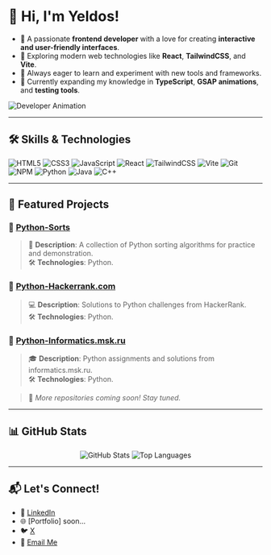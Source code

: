 # 👋 Hi, I'm Yeldos!

- 🌟 A passionate **frontend developer** with a love for creating **interactive and user-friendly interfaces**.
- 🎯 Exploring modern web technologies like **React**, **TailwindCSS**, and **Vite**.
- 🚀 Always eager to learn and experiment with new tools and frameworks.
- 🌱 Currently expanding my knowledge in **TypeScript**, **GSAP animations**, and **testing tools**.

![Developer Animation](https://media.giphy.com/media/qgQUggAC3Pfv687qPC/giphy.gif)

---

## 🛠 Skills & Technologies
![HTML5](https://img.shields.io/badge/HTML5-E34F26?style=for-the-badge&logo=html5&logoColor=white)
![CSS3](https://img.shields.io/badge/CSS3-1572B6?style=for-the-badge&logo=css3&logoColor=white)
![JavaScript](https://img.shields.io/badge/JavaScript-F7DF1E?style=for-the-badge&logo=javascript&logoColor=black)
![React](https://img.shields.io/badge/React-61DAFB?style=for-the-badge&logo=react&logoColor=black)
![TailwindCSS](https://img.shields.io/badge/TailwindCSS-38B2AC?style=for-the-badge&logo=tailwindcss&logoColor=white)
![Vite](https://img.shields.io/badge/Vite-646CFF?style=for-the-badge&logo=vite&logoColor=white)
![Git](https://img.shields.io/badge/Git-F05032?style=for-the-badge&logo=git&logoColor=white)
![NPM](https://img.shields.io/badge/NPM-CB3837?style=for-the-badge&logo=npm&logoColor=white)
![Python](https://img.shields.io/badge/Python-3776AB?style=for-the-badge&logo=python&logoColor=white)
![Java](https://img.shields.io/badge/Java-007396?style=for-the-badge&logo=java&logoColor=white)
![C++](https://img.shields.io/badge/C++-00599C?style=for-the-badge&logo=c%2B%2B&logoColor=white)

---

## 📌 Featured Projects
### 📂 [Python-Sorts](https://github.com/Yeldos-IT/Python-Sorts.git)
> 🔄 **Description**: A collection of Python sorting algorithms for practice and demonstration.  
> 🛠 **Technologies**: Python.

### 📂 [Python-Hackerrank.com](https://github.com/Yeldos-IT/Python-Hackerrank.com.git)
> 💻 **Description**: Solutions to Python challenges from HackerRank.  
> 🛠 **Technologies**: Python.

### 📂 [Python-Informatics.msk.ru](https://github.com/Yeldos-IT/Python-Informatics.msk.ru.git)
> 🎓 **Description**: Python assignments and solutions from informatics.msk.ru.  
> 🛠 **Technologies**: Python.

> 🌟 *More repositories coming soon! Stay tuned.*

---

## 📊 GitHub Stats
<p align="center">
  <img src="https://github-readme-stats.vercel.app/api?username=Yeldos-IT&show_icons=true&theme=radical" alt="GitHub Stats" />
  <img src="https://github-readme-stats.vercel.app/api/top-langs/?username=Yeldos-IT&layout=compact&theme=radical" alt="Top Languages" />
</p>

---

## 📬 Let's Connect!
- 💼 [LinkedIn](https://linkedin.com/in/YourProfile](https://www.linkedin.com/in/yeldos-abildos-8a6444344/))
- 🌐 [Portfolio] soon...
- 🐦 [X](https://twitter.com/YourProfile)
- 📧 [Email Me](yabildos@gmail.com)
